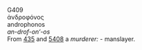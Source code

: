 <body>
  <p>G409<br>  ἀνδροφόνος  <br> androphonos  <br><i>an-drof-on‘-os </i><br>From <a href="g0435.htm">435</a> and <a href="g5408.htm">5408</a>  a <i>murderer:</i> - manslayer.<br></p>
 </body>
